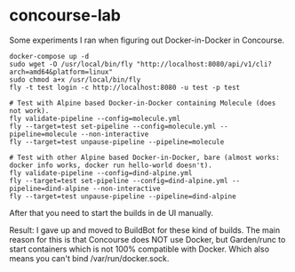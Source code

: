 # concourse-lab

Some experiments I ran when figuring out Docker-in-Docker in Concourse.

    docker-compose up -d
    sudo wget -O /usr/local/bin/fly "http://localhost:8080/api/v1/cli?arch=amd64&platform=linux"
    sudo chmod a+x /usr/local/bin/fly
    fly -t test login -c http://localhost:8080 -u test -p test

    # Test with Alpine based Docker-in-Docker containing Molecule (does not work).
    fly validate-pipeline --config=molecule.yml
    fly --target=test set-pipeline --config=molecule.yml --pipeline=molecule --non-interactive
    fly --target=test unpause-pipeline --pipeline=molecule

    # Test with other Alpine based Docker-in-Docker, bare (almost works: docker info works, docker run hello-world doesn't).
    fly validate-pipeline --config=dind-alpine.yml
    fly --target=test set-pipeline --config=dind-alpine.yml --pipeline=dind-alpine --non-interactive
    fly --target=test unpause-pipeline --pipeline=dind-alpine

After that you need to start the builds in de UI manually.

Result: I gave up and moved to BuildBot for these kind of builds. The main reason for this is that Concourse does NOT use Docker,
but Garden/runc to start containers which is not 100% compatible with Docker. Which also means you can't bind /var/run/docker.sock.
